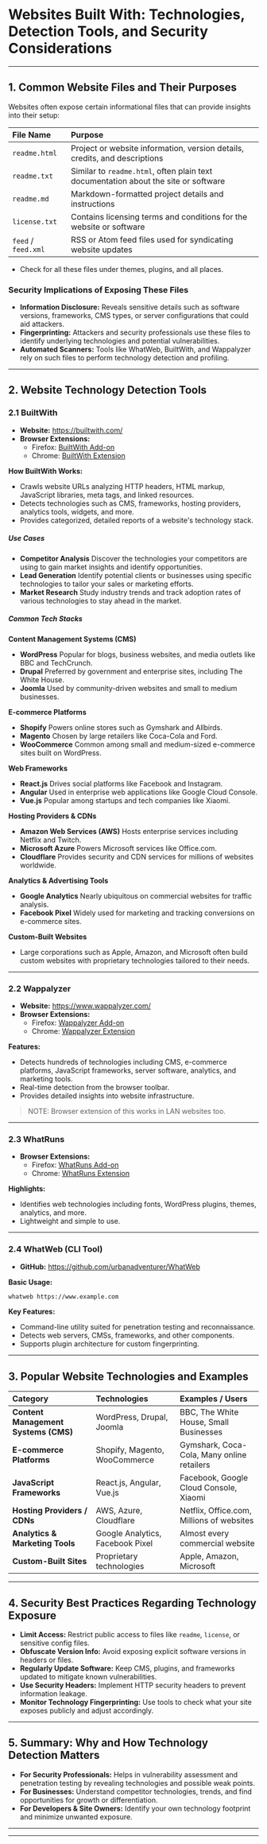 # Websites Built With: Technologies, Detection Tools, and Security Considerations

---

## 1. Common Website Files and Their Purposes

Websites often expose certain informational files that can provide insights into their setup:

| File Name | Purpose |
| :--- | :--- |
| `readme.html` | Project or website information, version details, credits, and descriptions |
| `readme.txt` | Similar to `readme.html`, often plain text documentation about the site or software |
| `readme.md` | Markdown-formatted project details and instructions |
| `license.txt` | Contains licensing terms and conditions for the website or software |
| `feed` / `feed.xml` | RSS or Atom feed files used for syndicating website updates |

- Check for all these files under themes, plugins, and all places.

### Security Implications of Exposing These Files

-   **Information Disclosure:** Reveals sensitive details such as software versions, frameworks, CMS types, or server configurations that could aid attackers.
-   **Fingerprinting:** Attackers and security professionals use these files to identify underlying technologies and potential vulnerabilities.
-   **Automated Scanners:** Tools like WhatWeb, BuiltWith, and Wappalyzer rely on such files to perform technology detection and profiling.

---
## 2. Website Technology Detection Tools

### 2.1 BuiltWith

-   **Website:** https://builtwith.com/
-   **Browser Extensions:**
    -   Firefox: [BuiltWith Add-on](https://addons.mozilla.org/en-US/firefox/addon/builtwith/)
    -   Chrome: [BuiltWith Extension](https://chrome.google.com/webstore/detail/builtwith-technology-prof/dapjbgnjinbpoindlpdmhochffioedbn)

**How BuiltWith Works:**
-   Crawls website URLs analyzing HTTP headers, HTML markup, JavaScript libraries, meta tags, and linked resources.
-   Detects technologies such as CMS, frameworks, hosting providers, analytics tools, widgets, and more.
-   Provides categorized, detailed reports of a website's technology stack.

##### **Use Cases**

-   **Competitor Analysis**
    Discover the technologies your competitors are using to gain market insights and identify opportunities.
-   **Lead Generation**
    Identify potential clients or businesses using specific technologies to tailor your sales or marketing efforts.
-   **Market Research**
    Study industry trends and track adoption rates of various technologies to stay ahead in the market.

##### **Common Tech Stacks**

**Content Management Systems (CMS)**
-   **WordPress**
    Popular for blogs, business websites, and media outlets like BBC and TechCrunch.
-   **Drupal**
    Preferred by government and enterprise sites, including The White House.
-   **Joomla**
    Used by community-driven websites and small to medium businesses.

**E-commerce Platforms**
-   **Shopify**
    Powers online stores such as Gymshark and Allbirds.
-   **Magento**
    Chosen by large retailers like Coca-Cola and Ford.
-   **WooCommerce**
    Common among small and medium-sized e-commerce sites built on WordPress.

**Web Frameworks**
-   **React.js**
    Drives social platforms like Facebook and Instagram.
-   **Angular**
    Used in enterprise web applications like Google Cloud Console.
-   **Vue.js**
    Popular among startups and tech companies like Xiaomi.

**Hosting Providers & CDNs**
-   **Amazon Web Services (AWS)**
    Hosts enterprise services including Netflix and Twitch.
-   **Microsoft Azure**
    Powers Microsoft services like Office.com.
-   **Cloudflare**
    Provides security and CDN services for millions of websites worldwide.

**Analytics & Advertising Tools**
-   **Google Analytics**
    Nearly ubiquitous on commercial websites for traffic analysis.
-   **Facebook Pixel**
    Widely used for marketing and tracking conversions on e-commerce sites.

**Custom-Built Websites**
-   Large corporations such as Apple, Amazon, and Microsoft often build custom websites with proprietary technologies tailored to their needs.

---
### 2.2 Wappalyzer

-   **Website:** https://www.wappalyzer.com/
-   **Browser Extensions:**
    -   Firefox: [Wappalyzer Add-on](https://addons.mozilla.org/en-US/firefox/addon/wappalyzer/)
    -   Chrome: [Wappalyzer Extension](https://chrome.google.com/webstore/detail/wappalyzer-technology-pro/gppongmhjkpfnbhagpmjfkannfbllamg)

**Features:**
-   Detects hundreds of technologies including CMS, e-commerce platforms, JavaScript frameworks, server software, analytics, and marketing tools.
-   Real-time detection from the browser toolbar.
-   Provides detailed insights into website infrastructure.

> NOTE: Browser extension of this works in LAN websites too.

---
### 2.3 WhatRuns

-   **Browser Extensions:**
    -   Firefox: [WhatRuns Add-on](https://addons.mozilla.org/en-US/firefox/addon/whatruns/)
    -   Chrome: [WhatRuns Extension](https://chrome.google.com/webstore/detail/whatruns/cmkdbmfndkfgebldhnkbfhlneefdaaip)

**Highlights:**

-   Identifies web technologies including fonts, WordPress plugins, themes, analytics, and more.
-   Lightweight and simple to use.

---
### 2.4 WhatWeb (CLI Tool)

-   **GitHub:** https://github.com/urbanadventurer/WhatWeb

**Basic Usage:**

```bash
whatweb https://www.example.com
```

**Key Features:**

-   Command-line utility suited for penetration testing and reconnaissance.
-   Detects web servers, CMSs, frameworks, and other components.
-   Supports plugin architecture for custom fingerprinting.

---
## 3. Popular Website Technologies and Examples

| Category | Technologies | Examples / Users |
| :--- | :--- | :--- |
| **Content Management Systems (CMS)** | WordPress, Drupal, Joomla | BBC, The White House, Small Businesses |
| **E-commerce Platforms** | Shopify, Magento, WooCommerce | Gymshark, Coca-Cola, Many online retailers |
| **JavaScript Frameworks** | React.js, Angular, Vue.js | Facebook, Google Cloud Console, Xiaomi |
| **Hosting Providers / CDNs** | AWS, Azure, Cloudflare | Netflix, Office.com, Millions of websites |
| **Analytics & Marketing Tools** | Google Analytics, Facebook Pixel | Almost every commercial website |
| **Custom-Built Sites** | Proprietary technologies | Apple, Amazon, Microsoft |

---

## 4. Security Best Practices Regarding Technology Exposure

-   **Limit Access:** Restrict public access to files like `readme`, `license`, or sensitive config files.
-   **Obfuscate Version Info:** Avoid exposing explicit software versions in headers or files.
-   **Regularly Update Software:** Keep CMS, plugins, and frameworks updated to mitigate known vulnerabilities.
-   **Use Security Headers:** Implement HTTP security headers to prevent information leakage.
-   **Monitor Technology Fingerprinting:** Use tools to check what your site exposes publicly and adjust accordingly.

---

## 5. Summary: Why and How Technology Detection Matters

-   **For Security Professionals:**
    Helps in vulnerability assessment and penetration testing by revealing technologies and possible weak points.
-   **For Businesses:**
    Understand competitor technologies, trends, and find opportunities for growth or differentiation.
-   **For Developers & Site Owners:**
    Identify your own technology footprint and minimize unwanted exposure.

---
---
